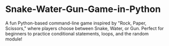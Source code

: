 # Snake-Water-Gun-Game-in-Python
A fun Python-based command-line game inspired by "Rock, Paper, Scissors," where players choose between Snake, Water, or Gun. Perfect for beginners to practice conditional statements, loops, and the random module!

